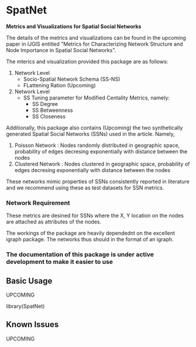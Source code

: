 # SpatNet
**Metrics and Visualizations for Spatial Social Networks**

The details of the metrics and visualizations can be found in the upcoming paper in IJGIS entitled "Metrics for Characterizing Network Structure and Node Importance in Spatial Social Networks".

The mterics and visualization provided this package are as follows:
1. Network Level
    * Socio-Spatial Network Schema (SS-NS)
    * FLattening Ration (Upcoming)
2. Network Level
    * SS Tuning parameter for Modified Centality Metrics, namely:
      + SS Degree
      + SS Betweenness
      + SS Closeness

Additionally, this package also contains (Upcoming) the two synthetically generated Spatial Social Networks (SSNs) used in the article. Namely,
1. Poisson Network : Nodes randomly distributed in geographic space, probability of edges decresing exponentially with distance between the nodes
2. Clustered Network : Nodes clustered in geographic space, probability of edges decresing exponentially with distance between the nodes

These networks mimic properties of SSNs consistently reported in literature and we recommend using these as test datasets for SSN metrics.

### Network Requirement
These metrics are desined for SSNs where the X, Y location on the nodes are attached as attributes of the nodes.

The workings of the package are heavily dependednt on the excellent igraph package. The networks thus should in the format of an igraph.

### The documentation of this package is under active development to make it easier to use

## Basic Usage
UPCOMING

library(SpatNet)


## Known Issues
UPCOMING
